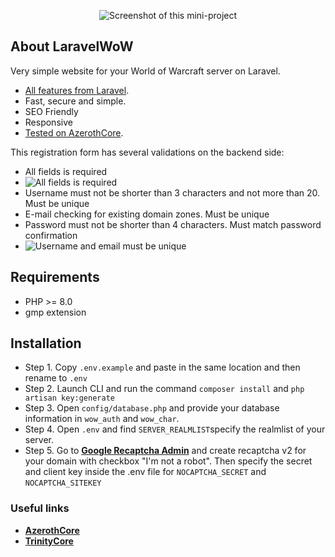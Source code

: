 <p align="center"><img src="https://i.imgur.com/SffC7kf.png" alt="Screenshot of this mini-project"></p>

## About LaravelWoW

Very simple website for your World of Warcraft server on Laravel.

- [All features from Laravel](https://github.com/laravel/laravel).
- Fast, secure and simple.
- SEO Friendly 
- Responsive
- [Tested on AzerothCore](https://github.com/azerothcore/azerothcore-wotlk).

This registration form has several validations on the backend side:

- All fields is required 
- <img src="https://i.imgur.com/aKiNuEw.png" alt="All fields is required">
- Username must not be shorter than 3 characters and not more than 20. Must be unique
- E-mail checking for existing domain zones. Must be unique
- Password must not be shorter than 4 characters. Must match password confirmation
- <img src="https://i.imgur.com/2NHqLM0.png" alt="Username and email must be unique">

## Requirements

- PHP >= 8.0
- gmp extension

## Installation

- Step 1. Copy `.env.example` and paste in the same location and then rename to `.env` 
- Step 2. Launch CLI and run the command `composer install` and `php artisan key:generate`
- Step 3. Open `config/database.php` and provide your database information in `wow_auth` and `wow_char`. 
- Step 4. Open `.env` and find `SERVER_REALMLIST`specify the realmlist of your server.
- Step 5. Go to **[Google Recaptcha Admin](https://www.google.com/recaptcha/admin/create)** and create recaptcha v2 for your domain with checkbox "I'm not a robot". Then specify the secret and client key inside the .env file for `NOCAPTCHA_SECRET` and `NOCAPTCHA_SITEKEY`

### Useful links

- **[AzerothCore](https://github.com/azerothcore/azerothcore-wotlk)**
- **[TrinityCore](https://github.com/TrinityCore/TrinityCore)**
